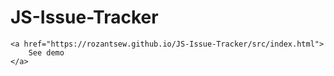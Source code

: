# JS-Issue-Tracker

    <a href="https://rozantsew.github.io/JS-Issue-Tracker/src/index.html">
        See demo
    </a>
